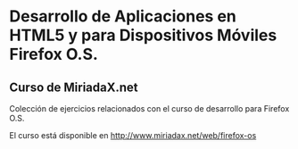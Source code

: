Desarrollo de Aplicaciones en HTML5 y para Dispositivos Móviles Firefox O.S.
===================

Curso de MiriadaX.net
-------------------

Colección de ejercicios relacionados con el curso de desarrollo para Firefox O.S.

El curso está disponible en http://www.miriadax.net/web/firefox-os
